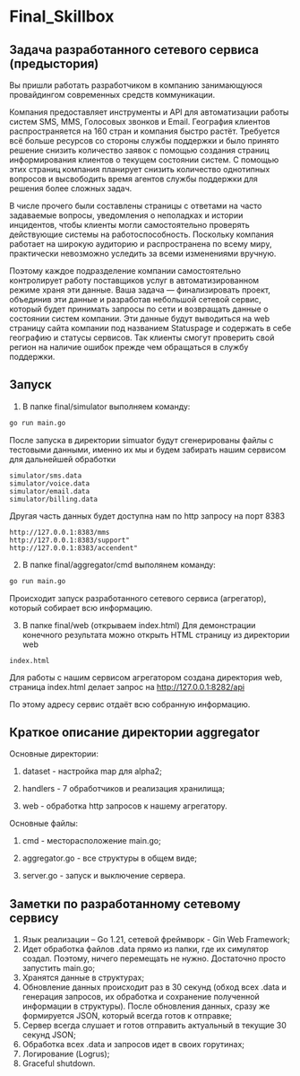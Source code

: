 # Final_Skillbox
## Задача разработанного сетевого сервиса (предыстория)
Вы пришли работать разработчиком в компанию занимающуюся провайдингом современных средств коммуникации.

Компания предоставляет инструменты и API для автоматизации работы систем SMS, MMS, Голосовых звонков и Email. География клиентов распространяется на 160 стран и компания быстро растёт. Требуется всё больше ресурсов со стороны службы поддержки и было принято решение снизить количество заявок с помощью создания страниц информирования клиентов о текущем состоянии систем. С помощью этих страниц компания планирует снизить количество однотипных вопросов и высвободить время агентов службы поддержки для решения более 
сложных задач.

В числе прочего были составлены страницы с ответами на часто задаваемые вопросы, уведомления о неполадках и истории инцидентов, чтобы клиенты могли самостоятельно проверять действующие системы на работоспособность. Поскольку компания работает на широкую аудиторию и распространена по всему миру, практически невозможно уследить за всеми изменениями вручную. 

Поэтому каждое подразделение компании самостоятельно контролирует работу поставщиков услуг в автоматизированном режиме храня эти данные. Ваша задача — финализировать проект, объединив эти данные и разработав небольшой сетевой сервис, который будет принимать запросы по сети и возвращать данные о состоянии систем компании. Эти данные будут выводиться на web страницу сайта компании под названием Statuspage и содержать в себе географию и статусы сервисов. Так клиенты смогут проверить свой регион на наличие ошибок прежде чем обращаться в службу поддержки.

## Запуск 
1) В папке final/simulator выполняем команду:
```bash
go run main.go
```
После запуска в директории simuator будут сгенерированы файлы с тестовыми данными, именно их мы и будем забирать нашим сервисом для дальнейшей обработки

```
simulator/sms.data
simulator/voice.data
simulator/email.data
simulator/billing.data
```

Другая часть данных будет доступна нам по http запросу на порт 8383

```
http://127.0.0.1:8383/mms
http://127.0.0.1:8383/support"
http://127.0.0.1:8383/accendent"
```

2) В папке final/aggregator/cmd выполянем команду:
```bash
go run main.go
```
Происходит запуск разработанного сетевого сервиса (агрегатор), который собирает всю информацию. 

3) В папке final/web (открываем index.html)
Для демонстрации конечного результата можно открыть HTML страницу из директории web

```
index.html
```

Для работы с нашим сервисом агрегатором создана директория web, страница index.html делает запрос на http://127.0.0.1:8282/api

По этому адресу сервис отдаёт всю собранную информацию.
## Краткое описание директории aggregator
Основные директории:

1) dataset - настройка map для alpha2;

2) handlers -  7 обработчиков и реализация хранилища;

3) web - обработка http запросов к нашему агрегатору.

Основные файлы:
1) cmd - месторасположение main.go;

2) aggregator.go - все структуры в общем виде;

3) server.go - запуск и выключение сервера.

## Заметки по разработанному сетевому сервису
1) Язык реализации – Go 1.21, сетевой фреймворк - Gin Web Framework;
2) Идет обработка файлов  .data прямо из папки, где их симулятор создал. Поэтому, ничего перемещать не нужно. Достаточно просто запустить main.go;
3) Хранятся данные в структурах;
4) Обновление данных происходит раз в 30 секунд (обход всех .data и генерация запросов, их обработка и сохранение полученной информации в структуры). После обновления данных, сразу же формируется JSON, который всегда готов к отправке;
5) Сервер всегда слушает и готов отправить актуальный в текущие 30 секунд JSON;
6) Обработка всех .data и запросов идет в своих горутинах;
7) Логирование (Logrus);
8) Graceful shutdown.
